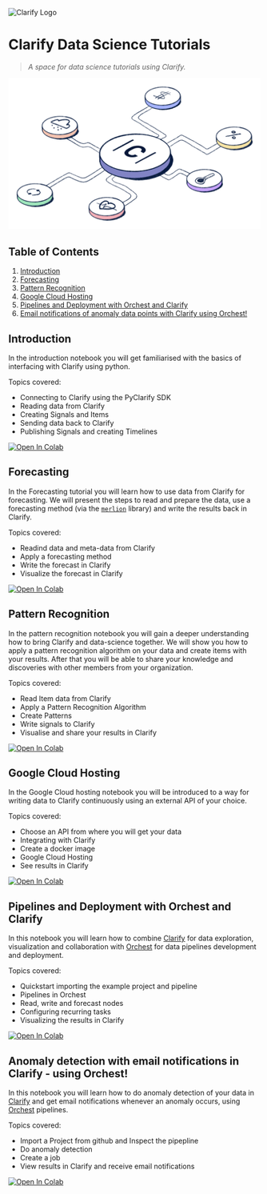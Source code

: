 ![Clarify Logo](https://global-uploads.webflow.com/5e81e464dad44d3a9a32d1f4/5ed10fc3f1ff8467f4466786_logo.svg)

# Clarify Data Science Tutorials

> _A space for data science tutorials using Clarify._

![doodle](media/light-3.png)

## Table of Contents

1. [Introduction](#intro)
2. [Forecasting](#forecasting)
3. [Pattern Recognition](#pattern)
4. [Google Cloud Hosting](#hosting)
5. [Pipelines and Deployment with Orchest and Clarify](#orchest)
6. [Email notifications of anomaly data points with Clarify using Orchest!](#email)

<a name="intro"></a>

## Introduction

In the introduction notebook you will get familiarised with the basics of interfacing with Clarify using python.

Topics covered:

- Connecting to Clarify using the PyClarify SDK
- Reading data from Clarify
- Creating Signals and Items
- Sending data back to Clarify
- Publishing Signals and creating Timelines

[![Open In Colab](https://colab.research.google.com/assets/colab-badge.svg)](https://colab.research.google.com/github/clarify/data-science-tutorials/blob/main/tutorials/Introduction.ipynb)

## <a name="forecasting"></a> Forecasting

In the Forecasting tutorial you will learn how to use data from Clarify for forecasting. We will present the steps to read and prepare the data, use a forecasting method (via the [`merlion`](https://github.com/salesforce/Merlion) library) and write the results back in Clarify.

Topics covered:

- Readind data and meta-data from Clarify
- Apply a forecasting method
- Write the forecast in Clarify
- Visualize the forecast in Clarify

[![Open In Colab](https://colab.research.google.com/assets/colab-badge.svg)](https://colab.research.google.com/github/clarify/data-science-tutorials/blob/main/tutorials/Forecasting.ipynb)

<a name="pattern"></a>

## Pattern Recognition

In the pattern recognition notebook you will gain a deeper understanding how to bring Clarify and data-science together. We will show you how to apply a pattern recognition algorithm on your data and create items with your results. After that you will be able to share your knowledge and discoveries with other members from your organization.

Topics covered:

- Read Item data from Clarify
- Apply a Pattern Recognition Algorithm
- Create Patterns
- Write signals to Clarify
- Visualise and share your results in Clarify

[![Open In Colab](https://colab.research.google.com/assets/colab-badge.svg)](https://colab.research.google.com/github/clarify/data-science-tutorials/blob/main/tutorials/Pattern%20Recognition.ipynb)

<a name="hosting"></a>

## Google Cloud Hosting

In the Google Cloud hosting notebook you will be introduced to a way for writing data to Clarify continuously using an external API of your choice.

Topics covered:

- Choose an API from where you will get your data
- Integrating with Clarify
- Create a docker image
- Google Cloud Hosting
- See results in Clarify

[![Open In Colab](https://colab.research.google.com/assets/colab-badge.svg)](https://colab.research.google.com/github/clarify/data-science-tutorials/blob/main/tutorials/Google%20Cloud%20Hosting.ipynb)

<a name="orchest"></a>

## Pipelines and Deployment with Orchest and Clarify

In this notebook you will learn how to combine [Clarify](https://www.clarify.io/) for data exploration, visualization and collaboration with [Orchest](https://www.orchest.io/) for data pipelines development and deployment.

Topics covered:

- Quickstart importing the example project and pipeline
- Pipelines in Orchest
- Read, write and forecast nodes
- Configuring recurring tasks
- Visualizing the results in Clarify

[![Open In Colab](https://colab.research.google.com/assets/colab-badge.svg)](https://colab.research.google.com/github/clarify/data-science-tutorials/blob/main/tutorials/Orchest.ipynb)

<a name="email"></a>

## Anomaly detection with email notifications in Clarify - using Orchest!

In this notebook you will learn how to do anomaly detection of your data in [Clarify](https://www.clarify.io/) and get email notifications whenever an anomaly occurs, using [Orchest](https://www.orchest.io/) pipelines.

Topics covered:

- Import a Project from github and Inspect the pipepline
- Do anomaly detection
- Create a job
- View results in Clarify and receive email notifications

[![Open In Colab](https://colab.research.google.com/assets/colab-badge.svg)](https://colab.research.google.com/github/clarify/data-science-tutorials/blob/main/tutorials/Email%20notifications.ipynb)
